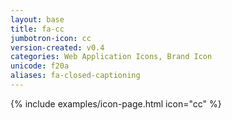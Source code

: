 ```yaml
---
layout: base
title: fa-cc
jumbotron-icon: cc
version-created: v0.4
categories: Web Application Icons, Brand Icon
unicode: f20a
aliases: fa-closed-captioning
---
```


{% include examples/icon-page.html icon="cc" %}
